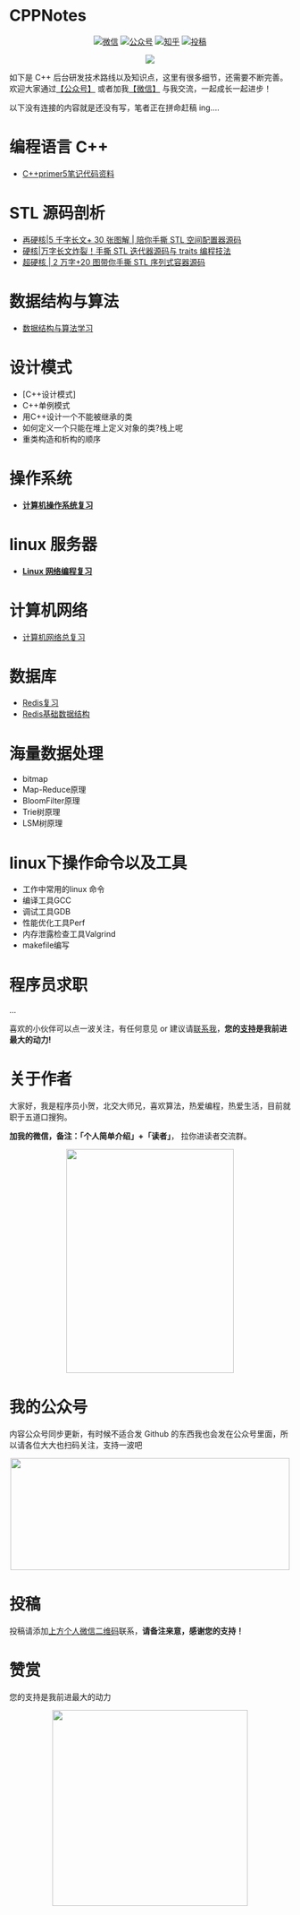 # CPPNotes
<p align="center">
  <a href="#微信"><img src="https://img.shields.io/badge/WeChat-微信-green.svg" alt="微信"></a>
  <a href="#公众号"><img src="https://img.shields.io/badge/%E5%85%AC%E4%BC%97%E5%8F%B7-herongwei-green.svg" alt="公众号"></a>
  <a href="https://www.zhihu.com/people/herongwei"><img src="https://img.shields.io/badge/Zhihu-%E7%9F%A5%E4%B9%8E-blue.svg" alt="知乎"></a>
  <a href="#投稿"><img src="https://img.shields.io/badge/Contribute-%E6%8A%95%E7%A8%BF-blue.svg" alt="投稿"></a>
</p>

<p align="center">
  <a href="https://github.com/rongweihe/CPPNotes/">
      <img src="https://cdn.jsdelivr.net/gh/rongweihe/ImageHost01/gzh/CPPNotes-herongwei.png">
  </a>
</p>

如下是 C++ 后台研发技术路线以及知识点，这里有很多细节，还需要不断完善。 欢迎大家通过[【公众号】](https://github.com/rongweihe/CPPNotes#我的公众号) 或者加我[【微信】](https://github.com/rongweihe/CPPNotes#关于作者) 与我交流，一起成长一起进步！

以下没有连接的内容就是还没有写，笔者正在拼命赶稿 ing....

# 编程语言 C++

- [C++primer5笔记代码资料](https://github.com/rongweihe/CPPNotes/tree/master/C%2B%2BNotes/C%2B%2BPrimer_5th)

# STL 源码剖析

- [再硬核|5 千字长文+ 30 张图解 | 陪你手撕 STL 空间配置器源码](https://mp.weixin.qq.com/s/1rLCzJtspYzAxa0g6-BFCA)
- [硬核|万字长文炸裂！手撕 STL 迭代器源码与 traits 编程技法](https://mp.weixin.qq.com/s/srgj9KnxQrru_hMv-IVpWw)
- [超硬核 | 2 万字+20 图带你手撕 STL 序列式容器源码](https://mp.weixin.qq.com/s/NcrnwsB2gjq9h7W2hIZ6PQ)

# 数据结构与算法

- [数据结构与算法学习](https://github.com/rongweihe/Algorithms)

# 设计模式

- [C++设计模式]
- C++单例模式
- 用C++设计一个不能被继承的类
- 如何定义一个只能在堆上定义对象的类?栈上呢
- 重类构造和析构的顺序

# 操作系统

- [**计算机操作系统复习**](https://github.com/rongweihe/CS_Offer/blob/master/notes/%E6%80%BB%E7%9B%AE%E5%BD%95-%E8%AE%A1%E7%AE%97%E6%9C%BA%E6%93%8D%E4%BD%9C%E7%B3%BB%E7%BB%9F%E5%A4%8D%E4%B9%A0.md)

# linux 服务器

- **[Linux 网络编程复习](https://github.com/rongweihe/CS_Offer/blob/master/notes/Linux%E7%BD%91%E7%BB%9C%E7%BC%96%E7%A8%8B.md)**

# 计算机网络

- [计算机网络总复习](https://github.com/rongweihe/CS_Offer/blob/master/notes/%E8%AE%A1%E7%AE%97%E6%9C%BA%E7%BD%91%E7%BB%9C.md)

# 数据库

- [Redis复习](https://github.com/rongweihe/CS_Offer/blob/master/notes/%E6%95%B0%E6%8D%AE%E5%BA%93.md)
- [Redis基础数据结构]()

# 海量数据处理

- bitmap
- Map-Reduce原理
- BloomFilter原理
- Trie树原理
- LSM树原理

# linux下操作命令以及工具

- 工作中常用的linux 命令
- 编译工具GCC
- 调试工具GDB
- 性能优化工具Perf
- 内存泄露检查工具Valgrind
- makefile编写

# 程序员求职

...

喜欢的小伙伴可以点一波关注，有任何意见 or 建议请[联系我](#微信)，**您的[支持](#赞赏)是我前进最大的动力!**

# 关于作者

大家好，我是程序员小贺，北交大师兄，喜欢算法，热爱编程，热爱生活，目前就职于五道口搜狗。

**加我的微信，备注：「个人简单介绍」+「读者」**， 拉你进读者交流群。

<div  align="center">   <img src="https://cdn.jsdelivr.net/gh/rongweihe/ImageHost01/gzh/weichat001.jpeg" width = "300" height = "400" align=center/> </div>

# 我的公众号

内容公众号同步更新，有时候不适合发 Github 的东西我也会发在公众号里面，所以请各位大大也扫码关注，支持一波吧

<p align="center">
  <a href="https://github.com/rongweihe/MoreThanCode/">
      <img src="https://i.loli.net/2020/04/11/Ysl9RgLXWJFMaZu.png" height="200" width="500">
  </a>
</p>


# 投稿

投稿请添加[上方个人微信二维码](#微信)联系，**请备注来意，感谢您的支持！**

# 赞赏

您的支持是我前进最大的动力

<p align="center">
  <a href="https://github.com/rongweihe/CPPNotes">
      <img src="https://i.loli.net/2020/04/11/ktUwph6BZeHf4EG.png" height="350" width="350">
  </a>
</p>

